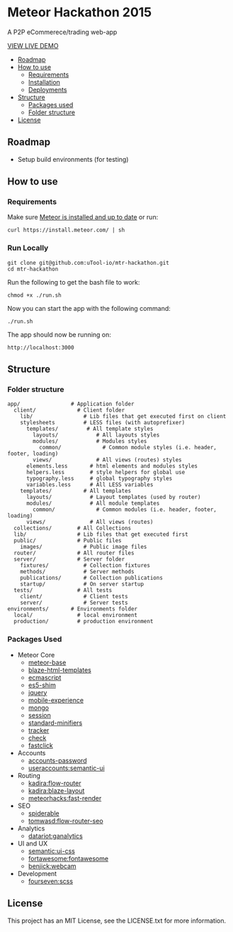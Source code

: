 # Meteor Hackathon 2015

A P2P eCommerece/trading web-app

[VIEW LIVE DEMO](http://quicktrade.meteor.com)

* [Roadmap](#roadmap)
* [How to use](#how-to-use)
  * [Requirements](#requirements)
  * [Installation](#installation)
  * [Deployments](#deployments)
* [Structure](#structure)
  * [Packages used](#packages-used)
  * [Folder structure](#folder-structure)
* [License](#license)

## Roadmap

* Setup build environments (for testing)

## How to use

### Requirements

Make sure [Meteor is installed and up to date](https://www.meteor.com/install) or run:

```
curl https://install.meteor.com/ | sh
```

### Run Locally

```
git clone git@github.com:uTool-io/mtr-hackathon.git
cd mtr-hackathon
```

Run the following to get the bash file to work:

```
chmod +x ./run.sh
```

Now you can start the app with the following command:

```
./run.sh
```

The app should now be running on:

```
http://localhost:3000
```

## Structure

### Folder structure

```
app/                # Application folder
  client/             # Client folder
    lib/                # Lib files that get executed first on client
    stylesheets         # LESS files (with autoprefixer)
      templates/         # All template styles
        layouts/            # All layouts styles
        modules/            # Modules styles
          common/             # Common module styles (i.e. header, footer, loading)
        views/              # All views (routes) styles
      elements.less       # html elements and modules styles
      helpers.less        # style helpers for global use
      typography.less     # global typography styles
      variables.less      # All LESS variables
    templates/          # All templates
      layouts/            # Layout templates (used by router)
      modules/            # All module templates
        common/             # Common modules (i.e. header, footer, loading)
      views/              # All views (routes)
  collections/        # All Collections
  lib/                # Lib files that get executed first
  public/             # Public files
    images/             # Public image files
  router/             # All router files
  server/             # Server folder
    fixtures/           # Collection fixtures
    methods/            # Server methods
    publications/       # Collection publications
    startup/            # On server startup
  tests/              # All tests
    client/             # Client tests
    server/             # Server tests
environments/       # Environments folder
  local/              # local environment
  production/         # production environment

```

### Packages Used

* Meteor Core
  * [meteor-base](http://github.com/meteor/meteor/tree/devel/packages/meteor-base)
  * [blaze-html-templates](https://github.com/meteor/meteor/tree/devel/packages/blaze-html-templates)
  * [ecmascript](https://github.com/meteor/meteor/tree/devel/packages/ecmascript)
  * [es5-shim](https://github.com/meteor/meteor/tree/devel/packages/es5-shim)
  * [jquery](https://github.com/meteor/meteor/tree/devel/packages/jquery)
  * [mobile-experience](https://github.com/meteor/meteor/tree/devel/packages/mobile-experience)
  * [mongo](https://github.com/meteor/meteor/tree/devel/packages/mongo)
  * [session](https://github.com/meteor/meteor/tree/devel/packages/session)
  * [standard-minifiers](https://github.com/meteor/meteor/tree/devel/packages/standard-minifiers)
  * [tracker](https://github.com/meteor/meteor/tree/devel/packages/tracker)
  * [check](https://github.com/meteor/meteor/tree/devel/packages/check)
  * [fastclick](http://github.com/meteor/meteor/tree/devel/packages/fastclick)
* Accounts
  * [accounts-password](https://github.com/meteor/meteor/tree/devel/packages/accounts-password)
  * [useraccounts:semantic-ui](https://github.com/meteor-useraccounts/semantic-ui)
* Routing
  * [kadira:flow-router](https://github.com/kadirahq/flow-router)
  * [kadira:blaze-layout](https://github.com/kadirahq/blaze-layout)
  * [meteorhacks:fast-render](https://github.com/meteorhacks/fast-render)
* SEO
  * [spiderable](https://github.com/meteor/meteor/tree/devel/packages/spiderable)
  * [tomwasd:flow-router-seo](https://github.com/tomwasd/flow-router-seo)
* Analytics
  * [datariot:ganalytics](https://github.com/datariot/meteor-ganalytics)
* UI and UX
  * [semantic:ui-css](https://github.com/Semantic-Org/Semantic-UI-CSS)
  * [fortawesome:fontawesome](https://github.com/MeteorPackaging/Font-Awesome)
  * [benjick:webcam](https://github.com/benjick/meteor-webcam)
* Development
  * [fourseven:scss ](https://github.com/fourseven/meteor-scss)

## License

This project has an MIT License, see the LICENSE.txt for more information.
